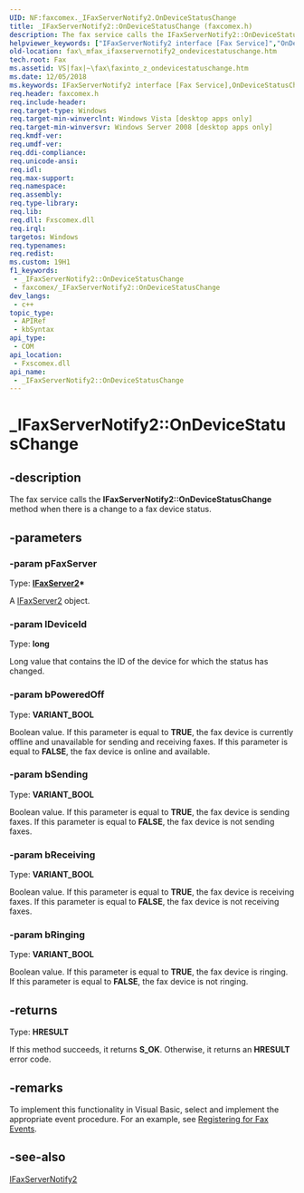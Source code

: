 ```yaml
---
UID: NF:faxcomex._IFaxServerNotify2.OnDeviceStatusChange
title: _IFaxServerNotify2::OnDeviceStatusChange (faxcomex.h)
description: The fax service calls the IFaxServerNotify2::OnDeviceStatusChange method when there is a change to a fax device status.
helpviewer_keywords: ["IFaxServerNotify2 interface [Fax Service]","OnDeviceStatusChange method","IFaxServerNotify2.OnDeviceStatusChange","IFaxServerNotify2::OnDeviceStatusChange","OnDeviceStatusChange","OnDeviceStatusChange method [Fax Service]","OnDeviceStatusChange method [Fax Service]","IFaxServerNotify2 interface","_IFaxServerNotify2.OnDeviceStatusChange","_IFaxServerNotify2::OnDeviceStatusChange","_mfax_ifaxservernotify2_ondevicestatuschange","fax._mfax_ifaxservernotify2_ondevicestatuschange","faxcomex/IFaxServerNotify2::OnDeviceStatusChange"]
old-location: fax\_mfax_ifaxservernotify2_ondevicestatuschange.htm
tech.root: Fax
ms.assetid: VS|fax|~\fax\faxinto_z_ondevicestatuschange.htm
ms.date: 12/05/2018
ms.keywords: IFaxServerNotify2 interface [Fax Service],OnDeviceStatusChange method, IFaxServerNotify2.OnDeviceStatusChange, IFaxServerNotify2::OnDeviceStatusChange, OnDeviceStatusChange, OnDeviceStatusChange method [Fax Service], OnDeviceStatusChange method [Fax Service],IFaxServerNotify2 interface, _IFaxServerNotify2.OnDeviceStatusChange, _IFaxServerNotify2::OnDeviceStatusChange, _mfax_ifaxservernotify2_ondevicestatuschange, fax._mfax_ifaxservernotify2_ondevicestatuschange, faxcomex/IFaxServerNotify2::OnDeviceStatusChange
req.header: faxcomex.h
req.include-header: 
req.target-type: Windows
req.target-min-winverclnt: Windows Vista [desktop apps only]
req.target-min-winversvr: Windows Server 2008 [desktop apps only]
req.kmdf-ver: 
req.umdf-ver: 
req.ddi-compliance: 
req.unicode-ansi: 
req.idl: 
req.max-support: 
req.namespace: 
req.assembly: 
req.type-library: 
req.lib: 
req.dll: Fxscomex.dll
req.irql: 
targetos: Windows
req.typenames: 
req.redist: 
ms.custom: 19H1
f1_keywords:
 - _IFaxServerNotify2::OnDeviceStatusChange
 - faxcomex/_IFaxServerNotify2::OnDeviceStatusChange
dev_langs:
 - c++
topic_type:
 - APIRef
 - kbSyntax
api_type:
 - COM
api_location:
 - Fxscomex.dll
api_name:
 - _IFaxServerNotify2::OnDeviceStatusChange
---
```


# _IFaxServerNotify2::OnDeviceStatusChange


## -description

The fax service calls the <b>IFaxServerNotify2::OnDeviceStatusChange</b> method when there is a change to a fax device status.

## -parameters

### -param pFaxServer

Type: <b><a href="/previous-versions/windows/desktop/api/faxcomex/nn-faxcomex-ifaxserver2">IFaxServer2</a>*</b>

A <a href="/previous-versions/windows/desktop/api/faxcomex/nn-faxcomex-ifaxserver2">IFaxServer2</a> object.

### -param lDeviceId

Type: <b>long</b>

Long value that contains the ID of the device for which the status has changed.

### -param bPoweredOff

Type: <b>VARIANT_BOOL</b>

Boolean value. If this parameter is equal to <b>TRUE</b>, the fax device is currently offline and unavailable for sending and receiving faxes. If this parameter is equal to <b>FALSE</b>, the fax device is online and available.

### -param bSending

Type: <b>VARIANT_BOOL</b>

Boolean value. If this parameter is equal to <b>TRUE</b>, the fax device is sending faxes. If this parameter is equal to <b>FALSE</b>, the fax device is not sending faxes.

### -param bReceiving

Type: <b>VARIANT_BOOL</b>

Boolean value. If this parameter is equal to <b>TRUE</b>, the fax device is receiving faxes. If this parameter is equal to <b>FALSE</b>, the fax device is not receiving faxes.

### -param bRinging

Type: <b>VARIANT_BOOL</b>

Boolean value. If this parameter is equal to <b>TRUE</b>, the fax device is ringing. If this parameter is equal to <b>FALSE</b>, the fax device is not ringing.

## -returns

Type: <b>HRESULT</b>

If this method succeeds, it returns <b xmlns:loc="http://microsoft.com/wdcml/l10n">S_OK</b>. Otherwise, it returns an <b xmlns:loc="http://microsoft.com/wdcml/l10n">HRESULT</b> error code.

## -remarks

To implement this functionality in Visual Basic, select and implement the appropriate event procedure. For an example, see <a href="/previous-versions/windows/desktop/fax/-mfax-registering-for-fax-events">Registering for Fax Events</a>.

## -see-also

<a href="/windows/win32/api/faxcomex/nn-faxcomex-_ifaxservernotify2">IFaxServerNotify2</a>

